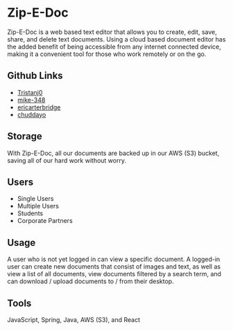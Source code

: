 # Zip-E-Doc

Zip-E-Doc is a web based text editor that allows you to create, edit, save, share, and delete text documents. Using a cloud based document editor has the added benefit of being accessible from any internet connected device, making it a convenient tool for those who work remotely or on the go.

## Github Links

- [Tristanj0](https://github.com/Tristanj0)
- [mike-348](https://github.com/mike-348)
- [ericarterbridge](https://github.com/ericarterbridge)
- [chuddayo](https://github.com/chuddayo)

## Storage

With Zip-E-Doc, all our documents are backed up in our AWS (S3) bucket, saving all of our hard work without worry.

## Users

- Single Users
- Multiple Users
- Students
- Corporate Partners

## Usage

A user who is not yet logged in can view a specific document. A logged-in user can create new documents that consist of images and text, as well as view a list of all documents, view documents filtered by a search term, and can download / upload documents to / from their desktop.

## Tools

JavaScript, Spring, Java, AWS (S3), and React
